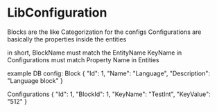 # LibConfiguration

Blocks are the like Categorization for the configs
Configurations are basically the properties inside the entities

in short, BlockName must match the EntityName
KeyName in Configurations must match Property Name in Entities

example DB config:
Block
{
"Id": 1,
"Name": "Language",
"Description": "Language block"
}

Configurations
{
"Id": 1,
"BlockId": 1,
"KeyName": "TestInt",
"KeyValue": "512"
}